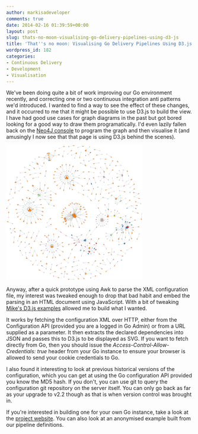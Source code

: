 ```yaml
---
author: markisadeveloper
comments: true
date: 2014-02-16 01:39:59+00:00
layout: post
slug: thats-no-moon-visualising-go-delivery-pipelines-using-d3-js
title: 'That''s no moon: Visualising Go Delivery Pipelines Using D3.js'
wordpress_id: 182
categories:
- Continuous Delivery
- Development
- Visualisation
---
```


We've been doing quite a bit of work improving our Go environment recently, and correcting one or two continuous integration anti patterns we'd introduced. I wanted to find a way to see the effect of these changes, and it occurred to me that it might be possible to use D3.js to build the view. I have had good use cases for graph diagrams in the past but got bored looking for a good way to draw them programatically. I'd even lazily fallen back on the [Neo4J console](http://console.neo4j.org/) to program the graph and then visualise it (and amusingly I now see that that page is using D3.js behind the scenes).

<a target="_blank" href="http://mrmanc.github.io/go-dependency-force-layout/pipeline-dependencies.html?u=http://mrmanc.github.io/go-dependency-force-layout/examples/27012014.json"><img alt="Graph diagram of our Go delivery pipelines" src="/images/autotrader-pipelines.png" width="367" height="363" class="inline-image-right"/></a>

Anyway, after a quick prototype using Awk to parse the XML configuration file, my interest was tweaked enough to drop that bad habit and embed the parsing in an HTML document using JavaScript. With a bit of tweaking [Mike's D3.js examples](http://bl.ocks.org/mbostock) allowed me to build what I wanted.

It works by fetching the configuration XML over HTTP, either from the Configuration API (provided you are a logged in Go Admin) or from a URL supplied as a parameter. It then extracts the declared dependencies into JSON and passes this to D3.js to be displayed as SVG. If you want to fetch directly from Go, then you should issue the _Access-Control-Allow-Credentials: true_ header from your Go instance to ensure your browser is allowed to send your cookie credentials to Go.

I also found it interesting to look at previous historical versions of the configuration, which you can get at using the Go configuration API provided you know the MD5 hash. If you don't, you can use git to query the configuration git repository on the server itself. You can only go back as far as your upgrade to v2.2 though as that is when version control was brought in.

If you're interested in building one for your own Go instance, take a look at the [project website](http://mrmanc.github.io/go-dependency-force-layout/). You can also look at an anonymised example built from our pipeline definitions.
